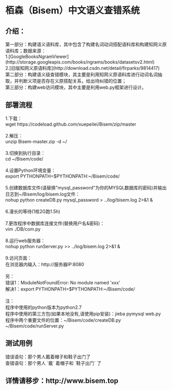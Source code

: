 # 栢森（Bisem）中文语义查错系统
<h2>介绍：</h2>
第一部分：构建语义语料库，其中包含了构建名词动词搭配语料库和构建知网义原语料库；数据来源：</br>
1.[GoogleBooksNgramViewer](http://storage.googleapis.com/books/ngrams/books/datasetsv2.html) </br>
2.[旧版知网义原语料库](http://download.csdn.net/detail/firparks/9814417)</br>
第二部分：构建语义级查错模块，其主要是利用知网义原语料库进行动词名词抽取，并判断义项是否存在义原搭配关系，给出待纠错的位置；</br>
第三部分：构建web访问模块，其中主要是利用web.py框架进行设计。</br>

<h2>部署流程</h3>
1.下载：</br>
wget https://codeload.github.com/xuepeilei/Bisem/zip/master
</br></br>
2.解压：</br>
unzip Bisem-master.zip -d ~/
</br></br>
3.切换到执行目录：</br>
cd ~/Bisem/code/
</br></br>
4.设置Python环境变量：</br>
export PYTHONPATH=$PYTHONPATH:~/Bisem/code/
</br></br>
5.创建数据库文件(请替换"mysql_password"为你的MYSQL数据库的密码)并输出日志到~/Bisem/log/bisem.log文件：</br>
nohup python createDB.py mysql_password > ../log/bisem.log 2>&1 &
</br></br>
6.漫长的等待(1核2G跑1.5h)
</br></br>
7.更改程序中数据库连接文件(替换用户名&密码)：</br>
vim ./DB/com.py</br></br>
8.运行web服务器：</br>
nohup python runServer.py >> ../log/bisem.log 2>&1 &
</br></br>
9.访问页面：</br>
在浏览器内输入：http://服务器IP:8080
</br>
</br>
另：</br>
错误1：ModuleNotFoundError: No module named 'xxx'</br>
解决1：export PYTHONPATH=$PYTHONPATH:~/Bisem/code/
</br>
</br>
注：</br>
程序中使用的python版本为python2.7</br>
程序中使用的第三方包(如果本地没有,请使用pip安装)：jieba pymysql web.py</br>
程序中两个重要文件的位置：~/Bisem/code/createDB.py  ~/Bisem/code/runServer.py </br>


<h2>测试用例</h2>
错误语句：那个男人戴着帽子和鞋子出门了</br>
查错语句：那个男人 `戴` 着帽子和 `鞋子出门` 了</br>

<h2>详情请移步：http://www.bisem.top</h2>